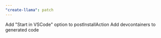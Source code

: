 ```yaml
---
"create-llama": patch
---
```


Add "Start in VSCode" option to postInstallAction
Add devcontainers to generated code
